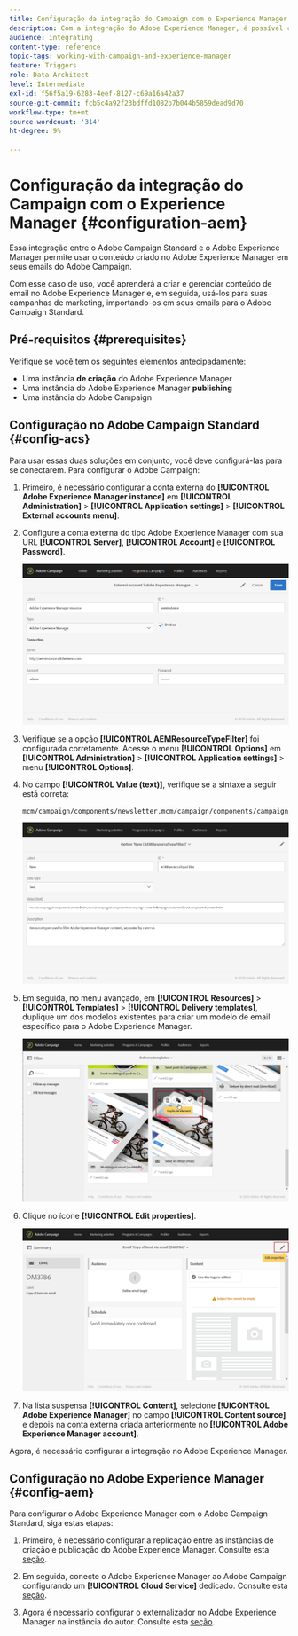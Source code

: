```yaml
---
title: Configuração da integração do Campaign com o Experience Manager
description: Com a integração do Adobe Experience Manager, é possível criar conteúdo diretamente no AEM e usá-lo posteriormente no Adobe Campaign.
audience: integrating
content-type: reference
topic-tags: working-with-campaign-and-experience-manager
feature: Triggers
role: Data Architect
level: Intermediate
exl-id: f56f5a19-6283-4eef-8127-c69a16a42a37
source-git-commit: fcb5c4a92f23bdffd1082b7b044b5859dead9d70
workflow-type: tm+mt
source-wordcount: '314'
ht-degree: 9%

---
```


# Configuração da integração do Campaign com o Experience Manager {#configuration-aem}

Essa integração entre o Adobe Campaign Standard e o Adobe Experience Manager permite usar o conteúdo criado no Adobe Experience Manager em seus emails do Adobe Campaign.

Com esse caso de uso, você aprenderá a criar e gerenciar conteúdo de email no Adobe Experience Manager e, em seguida, usá-los para suas campanhas de marketing, importando-os em seus emails para o Adobe Campaign Standard.

## Pré-requisitos {#prerequisites}

Verifique se você tem os seguintes elementos antecipadamente:

* Uma instância **de criação** do Adobe Experience Manager
* Uma instância do Adobe Experience Manager **publishing**
* Uma instância do Adobe Campaign

## Configuração no Adobe Campaign Standard {#config-acs}

Para usar essas duas soluções em conjunto, você deve configurá-las para se conectarem.
Para configurar o Adobe Campaign:

1. Primeiro, é necessário configurar a conta externa do **[!UICONTROL Adobe Experience Manager instance]** em **[!UICONTROL Administration]** > **[!UICONTROL Application settings]** > **[!UICONTROL External accounts menu]**.

1. Configure a conta externa do tipo Adobe Experience Manager com sua URL **[!UICONTROL Server]**, **[!UICONTROL Account]** e **[!UICONTROL Password]**.

   ![](assets/aem_1.png)

1. Verifique se a opção **[!UICONTROL AEMResourceTypeFilter]** foi configurada corretamente. Acesse o menu **[!UICONTROL Options]** em **[!UICONTROL Administration]** > **[!UICONTROL Application settings]** > menu **[!UICONTROL Options]**.

1. No campo **[!UICONTROL Value (text)]**, verifique se a sintaxe a seguir está correta:

   ```
   mcm/campaign/components/newsletter,mcm/campaign/components/campaign_newsletterpage,mcm/neolane/components/newsletter
   ```

   ![](assets/aem_2.png)

1. Em seguida, no menu avançado, em **[!UICONTROL Resources]** > **[!UICONTROL Templates]** > **[!UICONTROL Delivery templates]**, duplique um dos modelos existentes para criar um modelo de email específico para o Adobe Experience Manager.

   ![](assets/aem_3.png)

1. Clique no ícone **[!UICONTROL Edit properties]**.

   ![](assets/aem_4.png)

1. Na lista suspensa **[!UICONTROL Content]**, selecione **[!UICONTROL Adobe Experience Manager]** no campo **[!UICONTROL Content source]** e depois na conta externa criada anteriormente no **[!UICONTROL Adobe Experience Manager account]**.

Agora, é necessário configurar a integração no Adobe Experience Manager.

## Configuração no Adobe Experience Manager {#config-aem}

Para configurar o Adobe Experience Manager com o Adobe Campaign Standard, siga estas etapas:

1. Primeiro, é necessário configurar a replicação entre as instâncias de criação e publicação do Adobe Experience Manager. Consulte esta [seção](https://experienceleague.adobe.com/docs/experience-manager-65/administering/integration/campaignstandard.html#configuring-adobe-experience-manager).

1. Em seguida, conecte o Adobe Experience Manager ao Adobe Campaign configurando um **[!UICONTROL Cloud Service]** dedicado. Consulte esta [seção](https://experienceleague.adobe.com/docs/experience-manager-65/administering/integration/campaignstandard.html#connecting-aem-to-adobe-campaign).

1. Agora é necessário configurar o externalizador no Adobe Experience Manager na instância do autor. Consulte esta [seção](https://experienceleague.adobe.com/docs/experience-manager-65/administering/integration/campaignstandard.html#configuring-the-externalizer).
